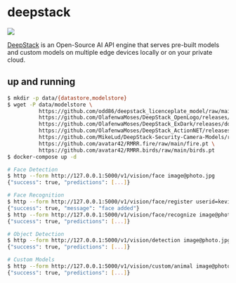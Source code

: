 deepstack
=========

![](https://deepquest.sfo2.digitaloceanspaces.com/deepstackcc/static/img/deepstacklogo.png)

[DeepStack][1] is an Open-Source AI API engine that serves pre-built models and
custom models on multiple edge devices locally or on your private cloud.

## up and running

```bash
$ mkdir -p data/{datastore,modelstore}
$ wget -P data/modelstore \
          https://github.com/odd86/deepstack_licenceplate_model/raw/main/models/licence-plate.pt \
          https://github.com/OlafenwaMoses/DeepStack_OpenLogo/releases/download/v1/openlogo.pt \
          https://github.com/OlafenwaMoses/DeepStack_ExDark/releases/download/v1/dark.pt \
          https://github.com/OlafenwaMoses/DeepStack_ActionNET/releases/download/v2/actionnetv2.pt \
          https://github.com/MikeLud/DeepStack-Security-Camera-Models/raw/main/Models/animal.pt \
          https://github.com/avatar42/RMRR.fire/raw/main/fire.pt \
          https://github.com/avatar42/RMRR.birds/raw/main/birds.pt
$ docker-compose up -d

# Face Detection
$ http --form http://127.0.0.1:5000/v1/vision/face image@photo.jpg
{"success": true, "predictions": [...]}

# Face Recognition
$ http --form http://127.0.0.1:5000/v1/vision/face/register userid=kevin image1@photo1.jpg image2@photo2.jpg
{"success": true, "message": "face added"}
$ http --form http://127.0.0.1:5000/v1/vision/face/recognize image@photo.jpg
{"success": true, "predictions": [...]}

# Object Detection
$ http --form http://127.0.0.1:5000/v1/vision/detection image@photo.jpg
{"success": true, "predictions": [...]}

# Custom Models
$ http --form http://127.0.0.1:5000/v1/vision/custom/animal image@photo.jpg
{"success": true, "predictions": [...]}
```

[1]: https://deepstack.cc/
